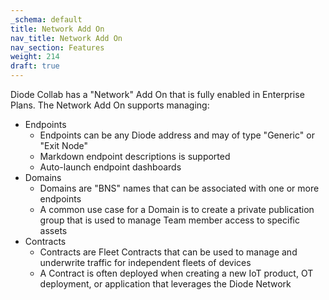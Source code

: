 ```yaml
---
_schema: default
title: Network Add On
nav_title: Network Add On
nav_section: Features
weight: 214
draft: true
---
```

Diode Collab has a "Network" Add On that is fully enabled in Enterprise Plans.  The Network Add On supports managing:

* Endpoints
  * Endpoints can be any Diode address and may of type "Generic" or "Exit Node"
  * Markdown endpoint descriptions is supported
  * Auto-launch endpoint dashboards
* Domains
  * Domains are "BNS" names that can be associated with one or more endpoints
  * A common use case for a Domain is to create a private publication group that is used to manage Team member access to specific assets
* Contracts
  * Contracts are Fleet Contracts that can be used to manage and underwrite traffic for independent fleets of devices
  * A Contract is often deployed when creating a new IoT product, OT deployment, or application that leverages the Diode Network